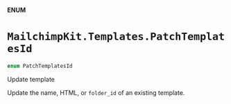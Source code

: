 **ENUM**

# `MailchimpKit.Templates.PatchTemplatesId`

```swift
enum PatchTemplatesId
```

Update template

Update the name, HTML, or `folder_id` of an existing template.
